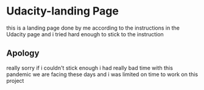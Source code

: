 # Udacity-landing Page
 this is a landing page done by me according to the instructions in the Udacity page and i tried hard enough to stick to the instruction 


 ## Apology
  really sorry if i couldn't stick enough i had really bad time with this pandemic we are facing these days and i was limited on time to work on this project 
  